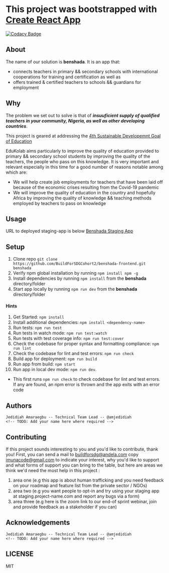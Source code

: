 # This project was bootstrapped with [Create React App](https://github.com/facebook/create-react-app)
<!-- TODO: Update our tagline -->

[![Codacy Badge](https://api.codacy.com/project/badge/Grade/f416d49bc47d4267900f101a949d35d7)](https://app.codacy.com/gh/BuildForSDGCohort2/benshada-frontend?utm_source=github.com&utm_medium=referral&utm_content=BuildForSDGCohort2/benshada-frontend&utm_campaign=Badge_Grade_Settings)

## About
The name of our solution is **benshada**.
It is an app that:
- connects teachers in primary && secondary schools with international cooperations for training and certification as well as
- offers trained & certified teachers to schools && guardians for employment
<!-- TODO: Update about our app -->

## Why
The problem we set out to solve is that of 
_**insuuficient supply of qualified teachers in your community, Nigeria, as well as other developing countries**_.

This project is geared at addressing the [4th Sustainable Developemnt Goal of Education](https://sustainabledevelopment.un.org/sdg4)

EduKolab aims particularly to improve the quality of education provided to primary && secondary school students by improving the quality of the teachers, the people who pass on this knowledge. 
It is very important and relevant especially in this time for a good number of reasons notable among which are:
- We will help create job employments for teachers that have been laid off because of the economic crises resulting from the Covid-19 pandemic
- We will improve the quality of education in the country and hopefully Africa by improving the quality of knowledge && teaching methods employed by teachers to pass on knowledge
<!-- TODO: Update WHY our solution -->

## Usage
URL to deployed staging-app is below
[Benshada Staging App]()
<!-- TODO: Add link to Heroku staging app -->

## Setup
1. Clone repo `git clone https://github.com/BuildForSDGCohort2/benshada-frontend.git benshada`
2. Verify npm global installation by running `npm install npm -g`
3. Install dependencies by running `npm install` from the **benshada** directory/folder
3. Start app locally by running `npm run dev` from the **benshada** directory/folder

#### Hints
1. Get Started: `npm install`
2. Install additional dependencies: `npm install <dependency-name>`
3. Run tests: `npm run test`
4. Run tests in watch mode: `npm run test:watch`
5. Run tests with test coverage info: `npm run test:cover`
6. Check the codebase for proper syntax and formatting compliance: `npm run lint`
7. Check the codebase for lint and test errors: `npm run check`
8. Build app for deployment: `npm run build`
9. Run app from build: `npm start`
10. Run app in local dev mode: `npm run dev`. 
- This first runs `npm run check` to check codebase for lint and test errors. If any are found, an npm error is thrown and the app exits with an error code

## Authors

    Jedidiah Amaraegbu -- Technical Team Lead -- @amjedidiah
    <!-- TODO: Add your name here where required -->

## Contributing
If this project sounds interesting to you and you'd like to contribute, thank you!
First, you can send a mail to buildforsdg@andela.com copy imunacode@gmail.com to indicate your interest, why you'd like to support and what forms of support you can bring to the table, but here are areas we think we'd need the most help in this project :
1.  area one (e.g this app is about human trafficking and you need feedback on your roadmap and feature list from the private sector / NGOs)
2.  area two (e.g you want people to opt-in and try using your staging app at staging.project-name.com and report any bugs via a form)
3.  area three (e.g here is the zoom link to our end-of sprint webinar, join and provide feedback as a stakeholder if you can)
<!-- TODO: Update info for contributing -->

## Acknowledgements

    Jedidiah Amaraegbu -- Technical Team Lead -- @amjedidiah
    <!-- TODO: Add your name here where required -->

## LICENSE
MIT
